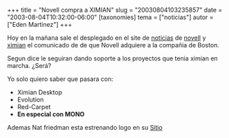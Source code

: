 +++
title = "Novell compra a XIMIAN"
slug = "20030804103235857"
date = "2003-08-04T10:32:00-06:00"
[taxonomies]
tema = ["noticias"]
autor = ["Eden Martinez"]
+++

Hoy en la mañana sale el desplegado en el site de
[noticias](http://www.novell.com/news/press/archive/2003/08/pr03051.html)
de [novell](www.novell.com) y
[ximian](http://www.ximian.com/about_us/press_center/press_releases/index.html?pr=novell)
el comunicado de de que Novell adquiere a la compañia de Boston.

Segun dice le seguiran dando soporte a los proyectos que tenia ximian en
marcha. ¿Será?

<!-- more -->
Yo solo quiero saber que pasara con:

-   Ximian Desktop
-   Evolution
-   Red-Carpet
-   **En especial con MONO**

Ademas Nat friedman esta estrenando logo en su
[Sitio](http://www.nat.org)
